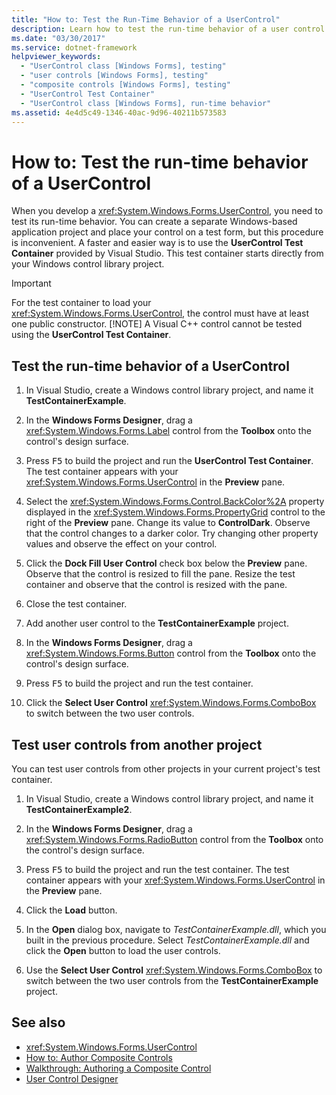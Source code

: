 ```yaml
---
title: "How to: Test the Run-Time Behavior of a UserControl"
description: Learn how to test the run-time behavior of a user control in Windows Forms via this 10-step procedure.
ms.date: "03/30/2017"
ms.service: dotnet-framework
helpviewer_keywords:
  - "UserControl class [Windows Forms], testing"
  - "user controls [Windows Forms], testing"
  - "composite controls [Windows Forms], testing"
  - "UserControl Test Container"
  - "UserControl class [Windows Forms], run-time behavior"
ms.assetid: 4e4d5c49-1346-40ac-9d96-40211b573583
---
```

# How to: Test the run-time behavior of a UserControl

When you develop a <xref:System.Windows.Forms.UserControl>, you need to test its run-time behavior. You can create a separate Windows-based application project and place your control on a test form, but this procedure is inconvenient. A faster and easier way is to use the **UserControl Test Container** provided by Visual Studio. This test container starts directly from your Windows control library project.

> [!IMPORTANT]
> For the test container to load your <xref:System.Windows.Forms.UserControl>, the control must have at least one public constructor.
> [!NOTE]
> A Visual C++ control cannot be tested using the **UserControl Test Container**.

## Test the run-time behavior of a UserControl

1. In Visual Studio, create a Windows control library project, and name it **TestContainerExample**.

2. In the **Windows Forms Designer**, drag a <xref:System.Windows.Forms.Label> control from the **Toolbox** onto the control's design surface.

3. Press <kbd>F5</kbd> to build the project and run the **UserControl Test Container**. The test container appears with your <xref:System.Windows.Forms.UserControl> in the **Preview** pane.

4. Select the <xref:System.Windows.Forms.Control.BackColor%2A> property displayed in the <xref:System.Windows.Forms.PropertyGrid> control to the right of the **Preview** pane. Change its value to **ControlDark**. Observe that the control changes to a darker color. Try changing other property values and observe the effect on your control.

5. Click the **Dock Fill User Control** check box below the **Preview** pane. Observe that the control is resized to fill the pane. Resize the test container and observe that the control is resized with the pane.

6. Close the test container.

7. Add another user control to the **TestContainerExample** project.

8. In the **Windows Forms Designer**, drag a <xref:System.Windows.Forms.Button> control from the **Toolbox** onto the control's design surface.

9. Press <kbd>F5</kbd> to build the project and run the test container.

10. Click the **Select User Control** <xref:System.Windows.Forms.ComboBox> to switch between the two user controls.

## Test user controls from another project

You can test user controls from other projects in your current project's test container.

1. In Visual Studio, create a Windows control library project, and name it **TestContainerExample2**.

2. In the **Windows Forms Designer**, drag a <xref:System.Windows.Forms.RadioButton> control from the **Toolbox** onto the control's design surface.

3. Press <kbd>F5</kbd> to build the project and run the test container. The test container appears with your <xref:System.Windows.Forms.UserControl> in the **Preview** pane.

4. Click the **Load** button.

5. In the **Open** dialog box, navigate to *TestContainerExample.dll*, which you built in the previous procedure. Select *TestContainerExample.dll* and click the **Open** button to load the user controls.

6. Use the **Select User Control** <xref:System.Windows.Forms.ComboBox> to switch between the two user controls from the **TestContainerExample** project.

## See also

- <xref:System.Windows.Forms.UserControl>
- [How to: Author Composite Controls](how-to-author-composite-controls.md)
- [Walkthrough: Authoring a Composite Control](walkthrough-authoring-a-composite-control-with-visual-csharp.md)
- [User Control Designer](/previous-versions/visualstudio/visual-studio-2010/183c3hth(v=vs.100))
